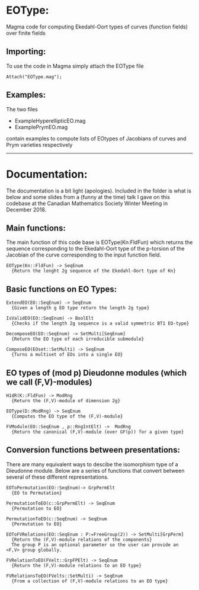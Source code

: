 # EOType:

Magma code for computing Ekedahl-Oort types of curves (function fields) over finite fields


Importing:
----------

To use the code in Magma simply attach the EOType file

```
Attach("EOType.mag");
```

Examples:
---------

The two files 

* ExampleHyperellipticEO.mag 
* ExamplePrymEO.mag 

contain examples to compute lists of EOtypes of Jacobians of curves and Prym varieties respectively 

---

# Documentation:

The documentation is a bit light (apologies). Included in the folder is what is below and some slides from a (funny at the time) talk I gave on this codebase at the Canadian Mathematics Society Winter Meeting in December 2018. 


## Main functions:

The main function of this code base is EOType(Kn:FldFun) which returns the sequence corresponding to the
Ekedahl-Oort type of the p-torsion of the Jacobian of the curve corresponding to the input function field. 

```
EOType(Kn::FldFun) -> SeqEnum
  {Return the lenght 2g sequence of the Ekedahl-Oort type of Kn}
```

## Basic functions on EO Types:

```
ExtendEO(EO::SeqEnum) -> SeqEnum
  {Given a length g EO type return the length 2g type}
```

```
IsValidEO(EO::SeqEnum) -> BoolElt
  {Checks if the length 2g sequence is a valid symmetric BT1 EO-type}
```

```
DecomposeEO(EO::SeqEnum) -> SetMulti[SeqEnum]
  {Return the EO type of each irreducible submodule}
```

```
ComposeEO(EOset::SetMulti) -> SeqEnum
  {Turns a multiset of EOs into a single EO} 
```

##  EO types of (mod p) Dieudonne modules (which we call (F,V)-modules) 

```
H1dR(K::FldFun) -> ModRng
  {Return the (F,V)-module of dimension 2g}
```

```
EOType(D::ModRng) -> SeqEnum
  {Computes the EO type of the (F,V)-module}
```

```
FVModule(EO::SeqEnum , p::RngIntElt) ->  ModRng
  {Return the canonical (F,V)-module (over GF(p)) for a given type}
```	

## Conversion functions between presentations:

There are many equivalent ways to descibe the isomorphism type of a Dieudonne module. 
Below are a series of functions that convert between several of these different representations. 

```
EOToPermutation(EO::SeqEnum)-> GrpPermElt
  {EO to Permutation}
```

```
PermutationToEO(c::GrpPermElt) -> SeqEnum
  {Permutation to EO}
```

```
PermutationToEO(c::SeqEnum) -> SeqEnum
  {Permutation to EO}
```

```
EOToFVRelations(EO::SeqEnum : P:=FreeGroup(2)) -> SetMulti[GrpPerm]
  {Return the (F,V)-module relations of the components}
  The group P is an optional parameter so the user can provide an <F,V> group globally. 
```

```
FVRelationToEO(FVelt::GrpFPElt) -> SeqEnum
  {Return the (F,V)-module relations to an EO type}
```

```
FVRelationsToEO(FVelts::SetMulti) -> SeqEnum
  {From a collection of (F,V)-module relations to an EO type}   
```


	
	
	
	
	
	
	
	


